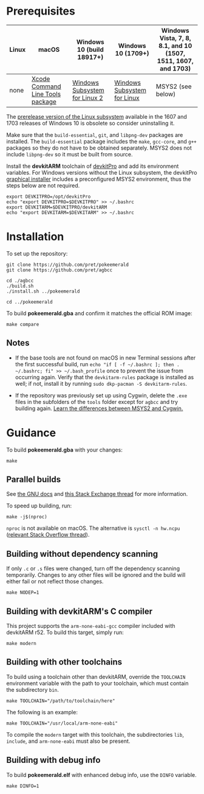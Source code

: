 # Prerequisites

| Linux | macOS | Windows 10 (build 18917+) | Windows 10 (1709+) | Windows Vista, 7, 8, 8.1, and 10 (1507, 1511, 1607, and 1703)
| ----- | ----- | ------------------------- | ------------------ | ---------------------------------------------------------
| none | [Xcode Command Line Tools package][xcode] | [Windows Subsystem for Linux 2][wsl2] | [Windows Subsystem for Linux][wsl] | MSYS2 (see below)

[xcode]: https://developer.apple.com/library/archive/technotes/tn2339/_index.html#//apple_ref/doc/uid/DTS40014588-CH1-DOWNLOADING_COMMAND_LINE_TOOLS_IS_NOT_AVAILABLE_IN_XCODE_FOR_MACOS_10_9__HOW_CAN_I_INSTALL_THEM_ON_MY_MACHINE_
[wsl2]: https://docs.microsoft.com/windows/wsl/wsl2-install
[wsl]: https://docs.microsoft.com/windows/wsl/install-win10

The [prerelease version of the Linux subsystem](https://docs.microsoft.com/windows/wsl/install-legacy) available in the 1607 and 1703 releases of Windows 10 is obsolete so consider uninstalling it.

Make sure that the `build-essential`, `git`, and `libpng-dev` packages are installed. The `build-essential` package includes the `make`, `gcc-core`, and `g++` packages so they do not have to be obtained separately. MSYS2 does not include `libpng-dev` so it must be built from source.

Install the **devkitARM** toolchain of [devkitPro](https://devkitpro.org/wiki/Getting_Started) and add its environment variables. For Windows versions without the Linux subsystem, the devkitPro [graphical installer](https://github.com/devkitPro/installer/releases) includes a preconfigured MSYS2 environment, thus the steps below are not required.

	export DEVKITPRO=/opt/devkitPro
	echo "export DEVKITPRO=$DEVKITPRO" >> ~/.bashrc
	export DEVKITARM=$DEVKITPRO/devkitARM
	echo "export DEVKITARM=$DEVKITARM" >> ~/.bashrc


# Installation

To set up the repository:

	git clone https://github.com/pret/pokeemerald
	git clone https://github.com/pret/agbcc

	cd ./agbcc
	./build.sh
	./install.sh ../pokeemerald

	cd ../pokeemerald

To build **pokeemerald.gba** and confirm it matches the official ROM image:

	make compare

## Notes

* If the base tools are not found on macOS in new Terminal sessions after the first successful build, run `echo "if [ -f ~/.bashrc ]; then . ~/.bashrc; fi" >> ~/.bash_profile` once to prevent the issue from occurring again. Verify that the `devkitarm-rules` package is installed as well; if not, install it by running `sudo dkp-pacman -S devkitarm-rules`.

* If the repository was previously set up using Cygwin, delete the `.exe` files in the subfolders of the `tools` folder except for `agbcc` and try building again. [Learn the differences between MSYS2 and Cygwin.](https://github.com/msys2/msys2/wiki/How-does-MSYS2-differ-from-Cygwin)

# Guidance

To build **pokeemerald.gba** with your changes:

	make

## Parallel builds

See [the GNU docs](https://www.gnu.org/software/make/manual/html_node/Parallel.html) and [this Stack Exchange thread](https://unix.stackexchange.com/questions/208568) for more information.

To speed up building, run:

	make -j$(nproc)

`nproc` is not available on macOS. The alternative is `sysctl -n hw.ncpu` ([relevant Stack Overflow thread](https://stackoverflow.com/questions/1715580)).

## Building without dependency scanning

If only `.c` or `.s` files were changed, turn off the dependency scanning temporarily. Changes to any other files will be ignored and the build will either fail or not reflect those changes.

	make NODEP=1

## Building with devkitARM's C compiler

This project supports the `arm-none-eabi-gcc` compiler included with devkitARM r52. To build this target, simply run:

	make modern

## Building with other toolchains

To build using a toolchain other than devkitARM, override the `TOOLCHAIN` environment variable with the path to your toolchain, which must contain the subdirectory `bin`.

	make TOOLCHAIN="/path/to/toolchain/here"

The following is an example:

	make TOOLCHAIN="/usr/local/arm-none-eabi"

To compile the `modern` target with this toolchain, the subdirectories `lib`, `include`, and `arm-none-eabi` must also be present.

## Building with debug info

To build **pokeemerald.elf** with enhanced debug info, use the `DINFO` variable.

	make DINFO=1
